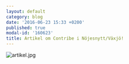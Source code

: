 ```yaml
---
layout: default
category: blog
date: '2016-06-23 15:33 +0200'
published: true
modal-id: '160623'
title: Artikel om Contribe i Nöjesnytt/Växjö!
---
```


![artikel.jpg]({{site.baseurl}}/media/artikel.jpg)
